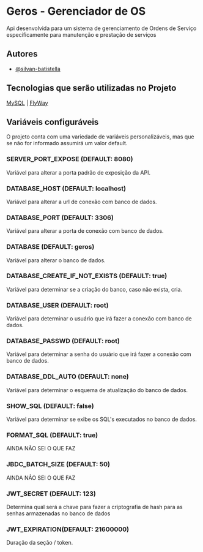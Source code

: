 
# Geros - Gerenciador de OS

Api desenvolvida para um sistema de gerenciamento de Ordens de Serviço especificamente para manutenção e prestação de serviços


## Autores

- [@silvan-batistella](https://www.github.com/silvan-batistella)


## Tecnologias que serão utilizadas no Projeto

[MySQL](https://www.mysql.com/) |  [FlyWay](https://flywaydb.org/)

## Variáveis configuráveis

O projeto conta com uma variedade de variáveis personalizáveis, mas que se não for informado assumirá um valor default.

### SERVER_PORT_EXPOSE (DEFAULT: 8080)
Variável para alterar a porta padrão de exposição da API.

### DATABASE_HOST (DEFAULT: localhost)
Variável para alterar a url de conexão com banco de dados.

### DATABASE_PORT (DEFAULT: 3306)
Variável para alterar a porta de conexão com banco de dados.

### DATABASE (DEFAULT: geros)
Variável para alterar o banco de dados.

### DATABASE_CREATE_IF_NOT_EXISTS (DEFAULT: true)
Variável para determinar se a criação do banco, caso não exista, cria.

### DATABASE_USER (DEFAULT: root)
Variável para determinar o usuário que irá fazer a conexão com banco de dados.

### DATABASE_PASSWD (DEFAULT: root)
Variável para determinar a senha do usuário que irá fazer a conexão com banco de dados.

### DATABASE_DDL_AUTO (DEFAULT: none)
Variável para determinar o esquema de atualização do banco de dados.

### SHOW_SQL (DEFAULT: false)
Variável para determinar se exibe os SQL's executados no banco de dados.

### FORMAT_SQL (DEFAULT: true)
AINDA NÂO SEI O QUE FAZ

### JBDC_BATCH_SIZE (DEFAULT: 50)
AINDA NÂO SEI O QUE FAZ

### JWT_SECRET (DEFAULT: 123)
Determina qual será a chave para fazer a criptografia de hash para as senhas armazenadas no banco de dados

### JWT_EXPIRATION(DEFAULT: 21600000)
Duração da seção / token.
